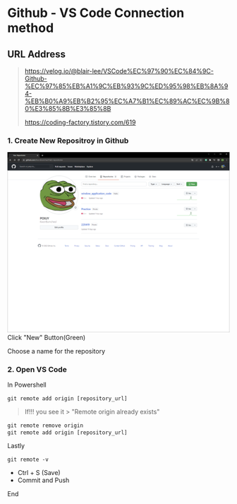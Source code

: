 Github - VS Code Connection method
====

## URL Address
> <https://velog.io/@blair-lee/VSCode%EC%97%90%EC%84%9C-Github-%EC%97%85%EB%A1%9C%EB%93%9C%ED%95%98%EB%8A%94-%EB%B0%A9%EB%B2%95%EC%A7%B1%EC%89%AC%EC%9B%80%E3%85%8B%E3%85%8B>
> 
> <https://coding-factory.tistory.com/619>

### 1. Create New Repositroy in Github
![](2022-04-29-21-20-29.png)
Click "New" Button(Green)

Choose a name for the repository


### 2. Open VS Code
In Powershell

```
git remote add origin [repository_url]
```

> If!!! you see it > "Remote origin already exists"

```
git remote remove origin
git remote add origin [repository_url]
```

Lastly
```
git remote -v
```

+ Ctrl + S (Save)
+ Commit and Push

End
